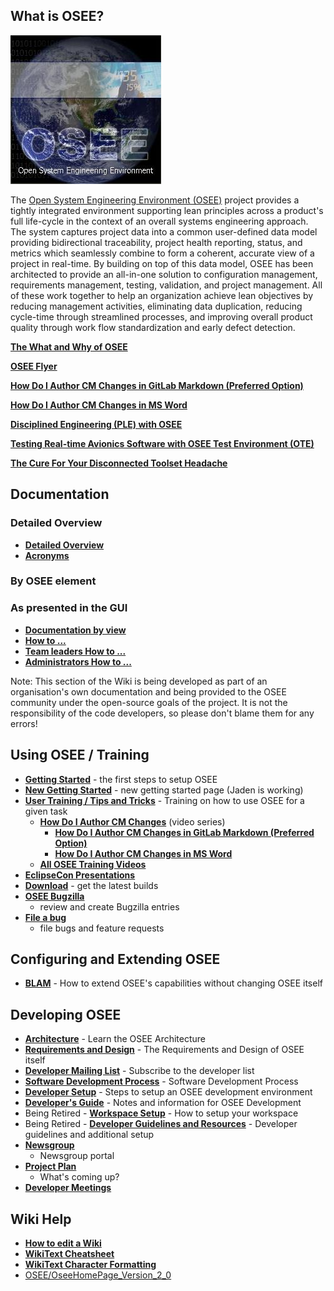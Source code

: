 ## What is OSEE?

![osee.jpg](/docs/images/osee.jpg "osee.jpg")

The [Open System Engineering Environment
(OSEE)](http://www.eclipse.org/osee) project provides a tightly
integrated environment supporting lean principles across a product's
full life-cycle in the context of an overall systems engineering
approach. The system captures project data into a common user-defined
data model providing bidirectional traceability, project health
reporting, status, and metrics which seamlessly combine to form a
coherent, accurate view of a project in real-time. By building on top of
this data model, OSEE has been architected to provide an all-in-one
solution to configuration management, requirements management, testing,
validation, and project management. All of these work together to help
an organization achieve lean objectives by reducing management
activities, eliminating data duplication, reducing cycle-time through
streamlined processes, and improving overall product quality through
work flow standardization and early defect detection.

[**The What and Why of OSEE**](/docs/The_What_and_Why_of_OSEE.md "wikilink")

[**OSEE Flyer**](https://wiki.eclipse.org/images/0/03/OSEE_Flyer.pdf)

[**How Do I Author CM Changes in GitLab Markdown (Preferred
Option)**](/docs/OSEE/Training.md#ATS_-_How_do_I_Author_Configuration_Managed_Changes_in_GitLab_Markdown_.28Preferred_Option.29 "wikilink")

[**How Do I Author CM Changes in MS
Word**](/docs/OSEE/Training.md#ATS_-_How_do_I_Author_Configuration_Managed_Changes_in_Word "wikilink")

[**Disciplined Engineering (PLE) with
OSEE**](https://git.eclipse.org/c/osee/org.eclipse.osee.git/plain/plugins/org.eclipse.osee.support.dev/Disciplined_Engineering_with_OSEE.pptx?h=dev)

[**Testing Real-time Avionics Software with OSEE Test Environment
(OTE)**](https://wiki.eclipse.org/images/a/a9/OTE_Brief.pdf)

[**The Cure For Your Disconnected Toolset
Headache**](https://git.eclipse.org/c/osee/org.eclipse.osee.git/plain/plugins/org.eclipse.osee.support.dev/The_Cure_for_Your_Disconnected_Toolset_Headache_live.pptx?h=dev)

## Documentation

### Detailed Overview

  - [**Detailed Overview**](/docs/OSEE/Detailed_Overview.md "wikilink")
  - [**Acronyms**](/docs/OSEE/Acronyms.md "wikilink")

### By OSEE element

### As presented in the GUI 

  - [**Documentation by view**](/docs/OSEE/Documentation_by_view.md "wikilink")
  - [**How to ...**](/docs/OSEE/HowTo.md "wikilink")
  - [**Team leaders How to ...**](/docs/OSEE/HowToForTeamLeaders.md "wikilink")
  - [**Administrators How to
    ...**](/docs/OSEE/HowToForAdministrators.md "wikilink")

Note: This section of the Wiki is being developed as part of an
organisation's own documentation and being provided to the OSEE
community under the open-source goals of the project. It is not the
responsibility of the code developers, so please don't blame them for
any errors\!

## Using OSEE / Training

  - [**Getting Started**](/docs/OSEE/Users_Guide/Getting_Started.md "wikilink") -
    the first steps to setup OSEE
  - [**New Getting
    Started**](/docs/OSEE/Users_Guide/Getting_Started_New.md "wikilink") - new
    getting started page (Jaden is working)
  - [**User Training / Tips and Tricks**](/docs/OSEE/Training.md "wikilink") -
    Training on how to use OSEE for a given task
      - [**How Do I Author CM
        Changes**](/docs/OSEE/Training.md#ATS_-_How_do_I_Author_Configuration_Managed_Changes "wikilink")
        (video series)
          - [**How Do I Author CM Changes in GitLab Markdown (Preferred
            Option)**](/docs/OSEE/Training.md#ATS_-_How_do_I_Author_Configuration_Managed_Changes_in_GitLab_Markdown_.28Preferred_Option.29 "wikilink")
          - [**How Do I Author CM Changes in MS
            Word**](/docs/OSEE/Training.md#ATS_-_How_do_I_Author_Configuration_Managed_Changes_in_Word "wikilink")
      - [**All OSEE Training
        Videos**](/docs/OSEE/Training.md#All_OSEE_Training_Videos "wikilink")
  - [**EclipseCon Presentations**](/docs/OSEE/EclipseCon.md "wikilink")
  - [**Download**](http://www.eclipse.org/osee/downloads.php) - get the
    latest builds
  - [**OSEE
    Bugzilla**](https://bugs.eclipse.org/bugs/buglist.cgi?query_format=advanced&short_desc_type=allwordssubstr&short_desc=&classification=Technology&product=OSEE&long_desc_type=allwordssubstr&long_desc=&bug_file_loc_type=allwordssubstr&bug_file_loc=&status_whiteboard_type=allwordssubstr&status_whiteboard=&keywords_type=allwords&keywords=&bug_status=NEW&bug_status=ASSIGNED&bug_status=REOPENED)
    - review and create Bugzilla entries
  - [**File a
    bug**](https://bugs.eclipse.org/bugs/enter_bug.cgi?product=OSEE&rep_platform=All&op_sys=All)
    - file bugs and feature requests

## Configuring and Extending OSEE

  - [**BLAM**](/docs/OSEE/BLAM.md "wikilink") - How to extend OSEE's capabilities
    without changing OSEE itself

## Developing OSEE

  - [**Architecture**](/docs/OSEE/Architecture.md "wikilink") - Learn the OSEE
    Architecture
  - [**Requirements and Design**](/docs/OSEE/ReqAndDesign.md "wikilink") - The
    Requirements and Design of OSEE itself
  - [**Developer Mailing
    List**](https://dev.eclipse.org/mailman/listinfo/osee-dev) -
    Subscribe to the developer list
  - [**Software Development
    Process**](/docs/OSEE/Software_Development_Process.md "wikilink") - Software
    Development Process
  - [**Developer Setup**](/docs/OSEE/Developer_Setup.md "wikilink") - Steps to
    setup an OSEE development environment
  - [**Developer's Guide**](/docs/OSEE/Developers_Guide.md "wikilink") - Notes
    and information for OSEE Development
  - Being Retired - [**Workspace
    Setup**](/docs/OSEE/Workspace_Setup.md "wikilink") - How to setup your
    workspace
  - Being Retired - [**Developer Guidelines and
    Resources**](/docs/OSEE/Developer_Guidelines.md "wikilink") - Developer
    guidelines and additional setup
  - [**Newsgroup**](http://www.eclipse.org/forums/index.php?t=thread&frm_id=68&S=03be8852279043e2fbe465ca71cbb7ac)
    - Newsgroup portal
  - [**Project
    Plan**](http://www.eclipse.org/projects/project-plan.php?projectid=technology.osee)
    - What's coming up?
  - [**Developer Meetings**](/docs/OSEE/Meetings.md "wikilink")

## Wiki Help

  - [**How to edit a Wiki**](http://en.wikipedia.org/wiki/How_to_edit)
  - [**WikiText
    Cheatsheet**](http://en.wikipedia.org/wiki/Wikipedia:Cheatsheet)
  - [**WikiText Character
    Formatting**](http://en.wikipedia.org/wiki/Wikipedia:Formatting#Character_formatting)
  - [OSEE/OseeHomePage_Version_2_0](/docs/OSEE/OseeHomePage_Version_2_0.md "wikilink")